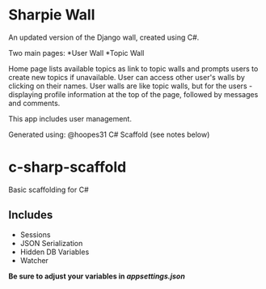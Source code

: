 # Sharpie Wall

An updated version of the Django wall, created using C#. 

Two main pages:
  *User Wall
  *Topic Wall
  
Home page lists available topics as link to topic walls and prompts users to create new topics if unavailable.
User can access other user's walls by clicking on their names. User walls are like topic walls, but for the users - displaying profile information at the top of the page, followed by messages and comments.

This app includes user management.

Generated using:
@hoopes31 C# Scaffold (see notes below)


# c-sharp-scaffold
Basic scaffolding for C#

## Includes

  * Sessions
  * JSON Serialization
  * Hidden DB Variables
  * Watcher

**Be sure to adjust your variables in _appsettings.json_**
